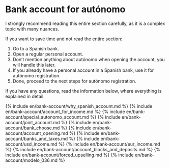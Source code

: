 # Bank account for autónomo

I strongly recommend reading this entire section carefully, as it is a complex topic with many nuances.

If you want to save time and not read the entire section:

1. Go to a Spanish bank.
2. Open a regular personal account.
3. Don’t mention anything about autónomo when opening the account, you will handle this later.
4. If you already have a personal account in a Spanish bank, use it for autónomo registration.
5. Done, proceed to the next steps for autónomo registration.

If you have any questions, read the information below, where everything is explained in detail.

{% include en/bank-account/why_spanish_account.md %}
{% include en/bank-account/account_for_income.md %}
{% include en/bank-account/special_autonomo_account.md %}
{% include en/bank-account/joint_account.md %}
{% include en/bank-account/bank_choose.md %}
{% include en/bank-account/account_opening.md %}
{% include en/bank-account/banks_and_taxes.md %}
{% include en/bank-account/usd_income.md %}
{% include en/bank-account/eur_income.md %}
{% include en/bank-account/account_blocks_and_deposits.md %}
{% include en/bank-account/forced_upselling.md %}
{% include en/bank-account/modelo_036.md %}
